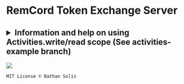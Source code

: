 # RemCord Token Exchange Server



<h2>
	<details>
		<summary>Information and help on using Activities.write/read scope (See activities-example branch)</summary>
		<br>
		This repo is made because I found little documentation for the `activities.write/read` scope, and I wanted to learn how to use it. So feel free to use this repo as a reference for your own projects, or to learn how to use the Discord API. It's not the best, but it's something, and I'll try to fix it up to make it look better.
		<h3>This repo basically outlines my research into the Discord API because I cannot seem to grasp an understanding of it online and I need to learn it for RemCord.</h3>
		<img src="https://cdn.betterttv.net/emote/62850a253c6f14b68848212a/1x.gif" alt="PogChamp">
	</details>
</h2>



![](https://cdn.betterttv.net/emote/5fbd08942d6c386f224a7e5b/2x.png)

```txt
MIT License © Nathan Solis
```
